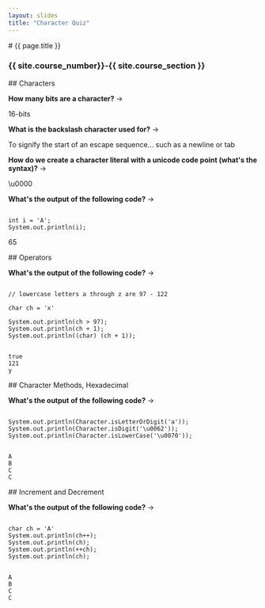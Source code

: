 ```yaml
---
layout: slides
title: "Character Quiz"
---
```

<section markdown="block" class="intro-slide">
# {{ page.title }}

### {{ site.course_number}}-{{ site.course_section }}

<p><small></small></p>
</section>

<section markdown="block">
## Characters

__How many bits are a character?__ &rarr;

<span class="fragment">16-bits</span>

__What is the backslash character used for?__ &rarr;

<span class="fragment">To signify the start of an escape sequence... such as a newline or tab</span>

__How do we create a character literal with a unicode code point (what's the syntax)?__ &rarr;

<span class="fragment">\u0000</span>

__What's the output of the following code?__ &rarr;

<pre><code data-trim contenteditable>
int i = 'A';
System.out.println(i);
</code></pre>

<span class="fragment">65</span>
</section>


<section markdown="block">
## Operators

__What's the output of the following code?__ &rarr;

<pre><code data-trim contenteditable>
// lowercase letters a through z are 97 - 122

char ch = 'x'

System.out.println(ch > 97);
System.out.println(ch + 1);
System.out.println((char) (ch + 1));
</code></pre>

<pre class="fragment"><code data-trim contenteditable>
true
121
y
</code></pre>
</section>

<section markdown="block">
## Character Methods, Hexadecimal

__What's the output of the following code?__ &rarr;

<pre><code data-trim contenteditable>
System.out.println(Character.isLetterOrDigit('a'));
System.out.println(Character.isDigit('\u0062'));
System.out.println(Character.isLowerCase('\u0070'));
</code></pre>

<pre class="fragment"><code data-trim contenteditable>
A
B
C
C
</code></pre>
</section>
<section markdown="block">
## Increment and Decrement

__What's the output of the following code?__ &rarr;

<pre><code data-trim contenteditable>
char ch = 'A'
System.out.println(ch++);
System.out.println(ch);
System.out.println(++ch);
System.out.println(ch);
</code></pre>

<pre class="fragment"><code data-trim contenteditable>
A
B
C
C
</code></pre>
</section>
